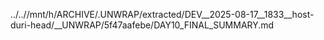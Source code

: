 ../..//mnt/h/ARCHIVE/.UNWRAP/extracted/DEV__2025-08-17__1833__host-duri-head/__UNWRAP/5f47aafebe/DAY10_FINAL_SUMMARY.md